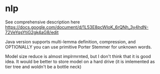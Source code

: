 nlp
===

See comprehensive description here https://docs.google.com/document/d/1L53E8pcWIoK_6rQNh_3y4hdN-72VeYqsYtiG2gk4aG8/edit

Java version supports multi-lemma definition, compression, 
and OPTIONALLY you can use primitive Porter Stemmer for unknown words.

Model size reduce is almost implrmrnted, but I don't think that
it is good idea. It would be better to store model on a hard
drive (it is imlemented as tier tree and woldn't be a bottle neck)
